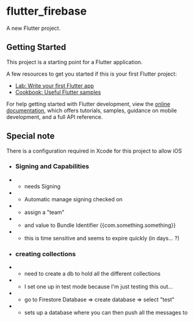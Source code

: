 # flutter_firebase

A new Flutter project.

## Getting Started

This project is a starting point for a Flutter application.

A few resources to get you started if this is your first Flutter project:

- [Lab: Write your first Flutter app](https://docs.flutter.dev/get-started/codelab)
- [Cookbook: Useful Flutter samples](https://docs.flutter.dev/cookbook)

For help getting started with Flutter development, view the
[online documentation](https://docs.flutter.dev/), which offers tutorials,
samples, guidance on mobile development, and a full API reference.

## Special note
There is a configuration required in Xcode for this project to allow iOS 
 - ### Signing and Capabilities 
 - - needs Signing 
 - - Automatic manage signing checked on
 - - assign a "team"
 - - and value to Bundle Identifier {{com.something.something}}
 - - this is time sensitive and seems to expire quickly (in days... ?)
  

- ### creating collections
- - need to create a db to hold all the different collections
- - I set one up in test mode because I'm just testing this out...
- - go to Firestore Database => create database => select "test"
- - sets up a database where you can then push all the messages to